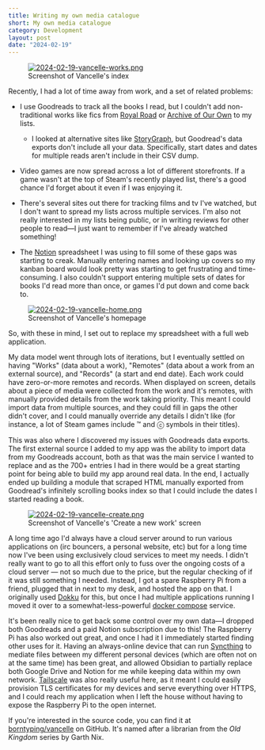 ```yaml
---
title: Writing my own media catalogue
short: My own media catalogue
category: Development
layout: post
date: "2024-02-19"
---
```


<figure>
  <a href="{{ "/assets/2024-02-19-vancelle-works.png" | relative_url }}">
    <img src="{{ "/assets/2024-02-19-vancelle-works.png" | relative_url }}" alt="2024-02-19-vancelle-works.png"/>
  </a>
  <figcaption>Screenshot of Vancelle's index</figcaption>
</figure>

Recently, I had a lot of time away from work, and a set of related problems:

* I use Goodreads to track all the books I read, but I couldn't add non-traditional works like fics from [Royal Road] or [Archive of Our Own] to my lists.

  * I looked at alternative sites like [StoryGraph], but Goodread's data exports don't include all your data. Specifically, start dates and dates for multiple reads aren't include in their CSV dump.

* Video games are now spread across a lot of different storefronts. If a game wasn't at the top of Steam's recently played list, there's a good chance I'd forget about it even if I was enjoying it.

* There's several sites out there for tracking films and tv I've watched, but I don't want to spread my lists across multiple services. I'm also not really interested in my lists being public, or in writing reviews for other people to read—I just want to remember if I've already watched something!

* The [Notion] spreadsheet I was using to fill some of these gaps was starting to creak. Manually entering names and looking up covers so my kanban board would look pretty was starting to get frustrating and time-consuming. I also couldn't support entering multiple sets of dates for books I'd read more than once, or games I'd put down and come back to.

<figure>
  <a href="{{ "/assets/2024-02-19-vancelle-home.png" | relative_url }}">
    <img src="{{ "/assets/2024-02-19-vancelle-home.png" | relative_url }}" alt="2024-02-19-vancelle-home.png"/>
  </a>
  <figcaption>Screenshot of Vancelle's homepage</figcaption>
</figure>

So, with these in mind, I set out to replace my spreadsheet with a full web application.

My data model went through lots of iterations, but I eventually settled on having "Works" (data about a work), "Remotes" (data about a work from an external source), and "Records" (a start and end date). Each work could have zero-or-more remotes and records. When displayed on screen, details about a piece of media were collected from the work and it's remotes, with manually provided details from the work taking priority. This meant I could import data from multiple sources, and they could fill in gaps the other didn't cover, and I could manually override any details I didn't like (for instance, a lot of Steam games include ™ and ⓒ symbols in their titles).

This was also where I discovered my issues with Goodreads data exports. The first external source I added to my app was the ability to import data from my Goodreads account, both as that was the main service I wanted to replace and as the 700+ entries I had in there would be a great starting point for being able to build my app around real data. In the end, I actually ended up building a module that scraped HTML manually exported from Goodread's infinitely scrolling books index so that I could include the dates I started reading a book.

<figure>
  <a href="{{ "/assets/2024-02-19-vancelle-create.png" | relative_url }}">
    <img src="{{ "/assets/2024-02-19-vancelle-create.png" | relative_url }}" alt="2024-02-19-vancelle-create.png"/>
  </a>
  <figcaption>Screenshot of Vancelle's 'Create a new work' screen</figcaption>
</figure>

A long time ago I'd always have a cloud server around to run various applications on (irc bouncers, a personal website, etc) but for a long time now I've been using exclusively cloud services to meet my needs. I didn't really want to go to all this effort only to fuss over the ongoing costs of a cloud server — not so much due to the price, but the regular checking of if it was still something I needed. Instead, I got a spare Raspberry Pi from a friend, plugged that in next to my desk, and hosted the app on that. I originally used [Dokku] for this, but once I had multiple applications running I moved it over to a somewhat-less-powerful [docker compose] service.

It's been really nice to get back some control over my own data—I dropped both Goodreads and a paid Notion subscription due to this! The Raspberry Pi has also worked out great, and once I had it I immediately started finding other uses for it. Having an always-online device that can run [Syncthing] to mediate files between my different personal devices (which are often not on at the same time) has been great, and allowed Obsidian to partially replace both Google Drive and Notion for me while keeping data within my own network. [Tailscale] was also really useful here, as it meant I could easily provision TLS certificates for my devices and serve everything over HTTPS, and I could reach my application when I left the house without having to expose the Raspberry Pi to the open internet.

If you're interested in the source code, you can find it at [borntyping/vancelle] on GitHub. It's named after a librarian from the _Old Kingdom_ series by Garth Nix.

[Archive of Our Own]: https://archiveofourown.org/
[borntyping/vancelle]: https://github.com/borntyping/vancelle
[docker compose]: https://docs.docker.com/compose/
[Dokku]: https://dokku.com/
[Notion]: https://www.notion.so/
[Royal Road]: https://www.royalroad.com/home
[StoryGraph]: https://www.thestorygraph.com/ 
[Syncthing]: https://syncthing.net/
[Tailscale]: https://tailscale.com/
